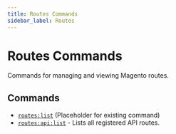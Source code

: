 ```yaml
---
title: Routes Commands
sidebar_label: Routes
---
```


# Routes Commands

Commands for managing and viewing Magento routes.

## Commands

- [`routes:list`](./list.md) (Placeholder for existing command)
- [`routes:api:list`](./api-list.md) - Lists all registered API routes.
